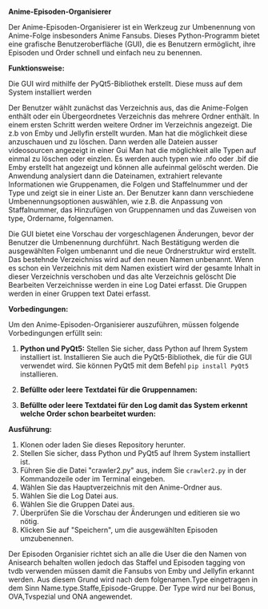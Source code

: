 **Anime-Episoden-Organisierer** 

Der Anime-Episoden-Organisierer ist ein Werkzeug zur Umbenennung  von Anime-Folge insbesonders Anime Fansubs. Dieses Python-Programm bietet eine grafische Benutzeroberfläche (GUI), die es Benutzern ermöglicht, ihre Episoden und Order schnell und einfach neu zu benennen.

**Funktionsweise:**

Die GUI wird mithilfe der PyQt5-Bibliothek erstellt. Diese muss auf dem System installiert werden


Der Benutzer wählt zunächst das Verzeichnis aus, das die Anime-Folgen enthält oder ein Übergeordnetes Verzeichnis das mehrere Ordner enthält.
In einem ersten Schritt werden weitere Ordner im Verzeichnis angezeigt. Die z.b von Emby und Jellyfin erstellt wurden.
Man hat die möglichkeit diese anzuschauen und zu löschen.
Dann werden alle Dateien ausser videosourcen angezeigt in einer Gui
Man hat die möglichkeit alle Typen auf einmal zu löschen oder einzlen. Es werden auch typen wie .nfo oder .bif die Emby erstellt hat angezeigt und können alle aufeinmal gelöscht werden.
Die Anwendung analysiert dann die Dateinamen, extrahiert relevante Informationen  wie Gruppenamen, die Folgen und Staffelnummer und der Type und zeigt sie in einer Liste an. Der Benutzer kann dann verschiedene Umbenennungsoptionen auswählen, wie z.B. die Anpassung von Staffalnummer, das Hinzufügen von Gruppennamen und das Zuweisen von type, Ordername, folgennamen.

Die GUI bietet eine Vorschau der vorgeschlagenen Änderungen, bevor der Benutzer die Umbenennung durchführt. Nach Bestätigung werden die ausgewählten Folgen umbenannt und die neue Ordnerstruktur wird erstellt.
Das bestehnde Verzeichniss wird auf den neuen Namen unbenannt.
Wenn es schon ein Verzeichnis mit dem Namen existiert wird der gesamte Inhalt in dieser Verzeichnis verschoben und das alte Verzeichnis gelöscht 
Die Bearbeiten Verzeichnisse werden in eine Log Datei erfasst.
Die Gruppen werden in einer Gruppen text Datei erfasst.

**Vorbedingungen:**

Um den Anime-Episoden-Organisierer auszuführen, müssen folgende Vorbedingungen erfüllt sein:

1. **Python und PyQt5:** Stellen Sie sicher, dass Python auf Ihrem System installiert ist. Installieren Sie auch die PyQt5-Bibliothek, die für die GUI verwendet wird. Sie können PyQt5 mit dem Befehl `pip install PyQt5` installieren.

2. **Befüllte oder leere Textdatei für die Gruppennamen:**
3. **Befüllte oder leere Textdatei für den Log damit das System erkennt welche Order schon bearbeitet wurden:** 

**Ausführung:**

1. Klonen oder laden Sie dieses Repository herunter.
2. Stellen Sie sicher, dass Python und PyQt5 auf Ihrem System installiert ist.
3. Führen Sie die Datei "crawler2.py" aus, indem Sie `crawler2.py` in der Kommandozeile oder im Terminal eingeben.
4. Wählen Sie das Hauptverzeichnis mit den Anime-Ordner aus.
5. Wählen Sie die Log Datei aus.
6. Wählen Sie die Gruppen Datei aus.
6. Überprüfen Sie die Vorschau der Änderungen und editieren sie wo nötig.
7. Klicken Sie auf "Speichern", um die ausgewählten Episoden umzubenennen.

Der Episoden Organisier richtet sich an alle die User die den Namen von Anisearch behalten wollen jedoch das Staffel und Episoden tagging von tvdb verwenden müssen damit die Fansubs von Emby und Jellyfin erkannt werden. Aus diesem Grund wird nach dem folgenamen.Type eingetragen
in dem Sinn Name.type.Staffe,Episode-Gruppe.
Der Type wird nur bei Bonus, OVA,Tvspezial und ONA angewendet.